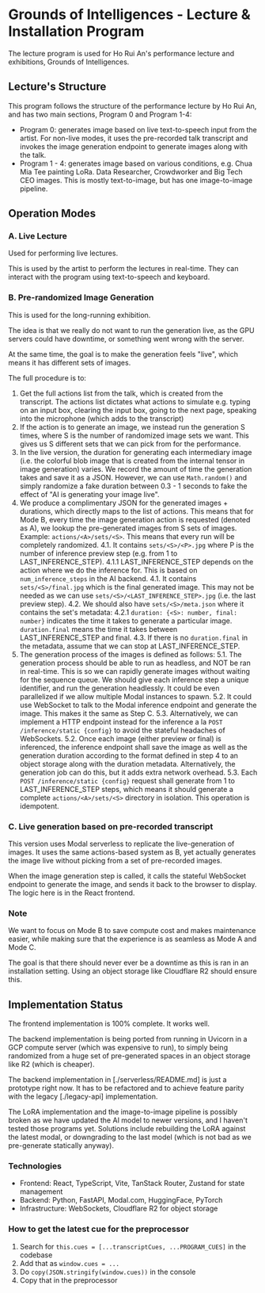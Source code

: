# Grounds of Intelligences - Lecture & Installation Program

The lecture program is used for Ho Rui An's performance lecture and exhibitions, Grounds of Intelligences.

## Lecture's Structure

This program follows the structure of the performance lecture by Ho Rui An, and has two main sections, Program 0 and Program 1-4:

- Program 0: generates image based on live text-to-speech input from the artist.
  For non-live modes, it uses the pre-recorded talk transcript and invokes the
  image generation endpoint to generate images along with the talk.
- Program 1 - 4: generates image based on various conditions,
  e.g. Chua Mia Tee painting LoRa. Data Researcher, Crowdworker and Big Tech CEO images. This is mostly text-to-image, but has one image-to-image pipeline.

## Operation Modes

### A. Live Lecture

Used for performing live lectures.

This is used by the artist to perform the lectures in real-time. They can interact with the program using text-to-speech and keyboard.

### B. Pre-randomized Image Generation

This is used for the long-running exhibition.

The idea is that we really do not want to run the generation live,
as the GPU servers could have downtime, or something went wrong with the server.

At the same time, the goal is to make the generation feels "live",
which means it has different sets of images.

The full procedure is to:

1. Get the full actions list from the talk, which is created from the transcript. The actions list dictates what actions to simulate e.g. typing on an input box, clearing the input box, going to the next page, speaking into the microphone (which adds to the transcript)
2. If the action is to generate an image, we instead run the generation S times, where S is the number of randomized image sets we want. This gives us S different sets that we can pick from for the performance.
3. In the live version, the duration for generating each intermediary image (i.e. the colorful blob image that is created from the internal tensor in image generation) varies. We record the amount of time the generation takes and save it as a JSON. However, we can use `Math.random()` and simply randomize a fake duration between 0.3 - 1 seconds to fake the effect of "AI is generating your image live".
4. We produce a complimentary JSON for the generated images + durations, which directly maps to the list of actions. This means that for Mode B, every time the image generation action is requested (denoted as A), we lookup the pre-generated images from S sets of images. Example: `actions/<A>/sets/<S>`. This means that every run will be completely randomized.
   4.1. It contains `sets/<S>/<P>.jpg` where P is the number of inference preview step (e.g. from 1 to LAST_INFERENCE_STEP).
   4.1.1 LAST_INFERENCE_STEP depends on the action where we do the inference for. This is based on `num_inference_steps` in the AI backend.
   4.1. It contains `sets/<S>/final.jpg` which is the final generated image. This may not be needed as we can use `sets/<S>/<LAST_INFERENCE_STEP>.jpg` (i.e. the last preview step).
   4.2. We should also have `sets/<S>/meta.json` where it contains the set's metadata:
   4.2.1 `duration: {<S>: number, final: number}` indicates the time it takes to generate a particular image. `duration.final` means the time it takes between LAST_INFERENCE_STEP and final.
   4.3. If there is no `duration.final` in the metadata, assume that we can stop at LAST_INFERENCE_STEP.
5. The generation process of the images is defined as follows:
   5.1. The generation process should be able to run as headless, and NOT be ran in real-time. This is so we can rapidly generate images without waiting for the sequence queue. We should give each inference step a unique identifier, and run the generation headlessly. It could be even parallelized if we allow multiple Modal instances to spawn.
   5.2. It could use WebSocket to talk to the Modal inference endpoint and generate the image. This makes it the same as Step C.
   5.3. Alternatively, we can implement a HTTP endpoint instead for the inference a la `POST /inference/static {config}` to avoid the stateful headaches of WebSockets.
   5.2. Once each image (either preview or final) is inferenced, the inference endpoint shall save the image as well as the generation duration according to the format defined in step 4 to an object storage along with the duration metadata. Alternatively, the generation job can do this, but it adds extra network overhead.
   5.3. Each `POST /inference/static {config}` request shall generate from 1 to LAST_INFERENCE_STEP steps, which means it should generate a complete `actions/<A>/sets/<S>` directory in isolation. This operation is idempotent.

### C. Live generation based on pre-recorded transcript

This version uses Modal serverless to replicate the live-generation of images. It uses the same actions-based system as B, yet actually generates the image live without picking from a set of pre-recorded images.

When the image generation step is called, it calls the stateful WebSocket endpoint to generate the image, and sends it back to the browser to display. The logic here is in the React frontend.

### Note

We want to focus on Mode B to save compute cost and makes maintenance easier, while making sure that the experience is as seamless as Mode A and Mode C.

The goal is that there should never ever be a downtime as this is ran in an installation setting. Using an object storage like Cloudflare R2 should ensure this.

## Implementation Status

The frontend implementation is 100% complete. It works well.

The backend implementation is being ported from running in Uvicorn in a GCP compute server (which was expensive to run), to simply being randomized from a huge set of pre-generated spaces in an object storage like R2 (which is cheaper).

The backend implementation in [./serverless/README.md] is just a prototype right now. It has to be refactored and to achieve feature parity with the legacy [./legacy-api] implementation.

The LoRA implementation and the image-to-image pipeline is possibly broken as we have updated the AI model to newer versions, and I haven't tested those programs yet. Solutions include rebuilding the LoRA against the latest modal, or downgrading to the last model (which is not bad as we pre-generate statically anyway).

### Technologies

- Frontend: React, TypeScript, Vite, TanStack Router, Zustand for state management
- Backend: Python, FastAPI, Modal.com, HuggingFace, PyTorch
- Infrastructure: WebSockets, Cloudflare R2 for object storage

### How to get the latest cue for the preprocessor

1. Search for `this.cues = [...transcriptCues, ...PROGRAM_CUES]` in the codebase
2. Add that as `window.cues = ...`
3. Do `copy(JSON.stringify(window.cues))` in the console
4. Copy that in the preprocessor
